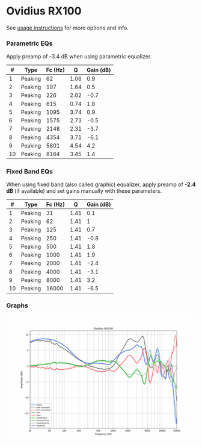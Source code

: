# Ovidius RX100
See [usage instructions](https://github.com/jaakkopasanen/AutoEq#usage) for more options and info.

### Parametric EQs
Apply preamp of -3.4 dB when using parametric equalizer.

|   # | Type    |   Fc (Hz) |    Q |   Gain (dB) |
|-----|---------|-----------|------|-------------|
|   1 | Peaking |        62 | 1.06 |         0.9 |
|   2 | Peaking |       107 | 1.64 |         0.5 |
|   3 | Peaking |       226 | 2.02 |        -0.7 |
|   4 | Peaking |       615 | 0.74 |         1.8 |
|   5 | Peaking |      1095 | 3.74 |         0.9 |
|   6 | Peaking |      1575 | 2.73 |        -0.5 |
|   7 | Peaking |      2148 | 2.31 |        -3.7 |
|   8 | Peaking |      4354 | 3.71 |        -6.1 |
|   9 | Peaking |      5801 | 4.54 |         4.2 |
|  10 | Peaking |      8164 | 3.45 |         1.4 |

### Fixed Band EQs
When using fixed band (also called graphic) equalizer, apply preamp of **-2.4 dB** (if available) and set gains manually with these parameters.

|   # | Type    |   Fc (Hz) |    Q |   Gain (dB) |
|-----|---------|-----------|------|-------------|
|   1 | Peaking |        31 | 1.41 |         0.1 |
|   2 | Peaking |        62 | 1.41 |         1   |
|   3 | Peaking |       125 | 1.41 |         0.7 |
|   4 | Peaking |       250 | 1.41 |        -0.8 |
|   5 | Peaking |       500 | 1.41 |         1.8 |
|   6 | Peaking |      1000 | 1.41 |         1.9 |
|   7 | Peaking |      2000 | 1.41 |        -2.4 |
|   8 | Peaking |      4000 | 1.41 |        -3.1 |
|   9 | Peaking |      8000 | 1.41 |         3.2 |
|  10 | Peaking |     16000 | 1.41 |        -6.5 |

### Graphs
![](./Ovidius%20RX100.png)
